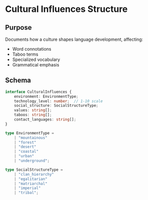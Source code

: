 # Cultural Influences Structure

## Purpose
Documents how a culture shapes language development, affecting:
- Word connotations
- Taboo terms
- Specialized vocabulary
- Grammatical emphasis

## Schema

```typescript
interface CulturalInfluences {
    environment: EnvironmentType;
    technology_level: number;  // 1-10 scale
    social_structure: SocialStructureType;
    values: string[];
    taboos: string[];
    contact_languages: string[];
}

type EnvironmentType =
    | "mountainous"
    | "forest"
    | "desert"
    | "coastal"
    | "urban"
    | "underground";

type SocialStructureType = 
    | "clan_hierarchy"
    | "egalitarian"
    | "matriarchal"
    | "imperial"
    | "tribal";
```